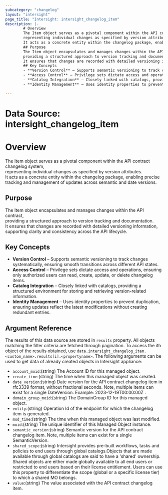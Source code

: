 ```yaml
---
subcategory: "changelog"
layout: "intersight"
page_title: "Intersight: intersight_changelog_item"
description: |-
        # Overview
        The Item object serves as a pivotal component within the API contract changelog system,
        representing individual changes as specified by version attributes.
        It acts as a concrete entity within the changelog package, enabling precise tracking and management of updates across semantic and date versions.
        ## Purpose
        The Item object encapsulates and manages changes within the API contract,
        providing a structured approach to version tracking and documentation.
        It ensures that changes are recorded with detailed versioning information, supporting clarity and consistency across the API lifecycle.
        ## Key Concepts
        - **Version Control** – Supports semantic versioning to track changes systematically, ensuring smooth transitions across different API states.
        - **Access Control** – Privilege sets dictate access and operations, ensuring only authorized users can read, create, update, or delete changelog items.
        - **Catalog Integration** – Closely linked with catalogs, providing a structured environment for storing and retrieving version-related information.
        - **Identity Management** – Uses identity properties to prevent duplication, ensuring updates reflect the latest modifications without creating redundant entries.

---
```


# Data Source: intersight_changelog_item
# Overview
The Item object serves as a pivotal component within the API contract changelog system,  
representing individual changes as specified by version attributes.  
It acts as a concrete entity within the changelog package, enabling precise tracking and management of updates across semantic and date versions.
## Purpose
The Item object encapsulates and manages changes within the API contract,  
providing a structured approach to version tracking and documentation.  
It ensures that changes are recorded with detailed versioning information, supporting clarity and consistency across the API lifecycle.
## Key Concepts
- **Version Control** – Supports semantic versioning to track changes systematically, ensuring smooth transitions across different API states.
- **Access Control** – Privilege sets dictate access and operations, ensuring only authorized users can read, create, update, or delete changelog items.
- **Catalog Integration** – Closely linked with catalogs, providing a structured environment for storing and retrieving version-related information.
- **Identity Management** – Uses identity properties to prevent duplication, ensuring updates reflect the latest modifications without creating redundant entries.
## Argument Reference
The results of this data source are stored in `results` property.
All objects matching the filter criteria are fetched through pagination.
To access the ith object of the results obtained, use `data.intersight_changelog_item.<custom_name>.results[i].<propertyname>`.
The following arguments can be used to get data of already created objects in Intersight appliance:
* `account_moid`:(string) The Account ID for this managed object. 
* `create_time`:(string) The time when this managed object was created. 
* `date_version`:(string) Date version for the API contract changelog item in rfc3339 format, without fractional seconds. Note, multiple items can exist for a single DateVersion. Example: 2023-12-19T00:00:00Z . 
* `domain_group_moid`:(string) The DomainGroup ID for this managed object. 
* `entity`:(string) Operation Id of the endpoint for which the changelog item is generated. 
* `mod_time`:(string) The time when this managed object was last modified. 
* `moid`:(string) The unique identifier of this Managed Object instance. 
* `semantic_version`:(string) Semantic version for the API contract changelog item. Note, multiple items can exist for a single SemanticVersion. 
* `shared_scope`:(string) Intersight provides pre-built workflows, tasks and policies to end users through global catalogs.Objects that are made available through global catalogs are said to have a 'shared' ownership. Shared objects are either made globally available to all end users or restricted to end users based on their license entitlement. Users can use this property to differentiate the scope (global or a specific license tier) to which a shared MO belongs. 
* `value`:(string) The value associated with the API contract changelog item. 
 
